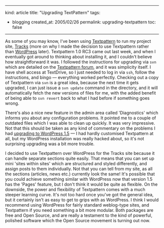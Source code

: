 -----
kind: article
title: "Upgrading TextPattern"
tags:
- blogging
created_at: 2005/02/26
permalink: upgrading-textpattern
toc: false
-----

<p>As some of you may know, I've been using <a href="http://textpattern.com/">Textpattern</a> to run my project site, <a href="http://www.rousette.org.uk/projects/">Tracks</a> (more on why I made the decision to use Textpattern rather than <a href="http://wordpress.org/">WordPress</a> later). Textpattern 1.0 RC3 came out last week, and when I eventually got around to thinking about installing it, and I couldn't believe how straightforward it was. I followed the instructions for upgrading via <code>svn</code> which are detailed on the <a href="http://forum.textpattern.com/viewtopic.php?id=6461">Textpattern forum</a>, and it was simplicity itself. I have shell access at TextDrive, so I just needed to log in via <code>ssh</code>, follow the instructions, and bingo &mdash; everything worked perfectly. Checking out a copy of Textpattern via <code>svn</code> is a great idea, because the next time it gets upgraded, I can just issue a <code>svn update</code> command in the directory, and it will automatically fetch the new versions of files for me, with the added benefit of being able to <code>svn revert</code> back to what I had before if something goes wrong.</p>


<p>There's also a nice new feature in the admin area called 'Diagnostics' which informs you about any configuration problems. It pointed me to a couple of outdated files which I was able to clean up quickly. It was very impressive. Not that this should be taken as any kind of commentary on the problems I had <a href="http://www.rousette.org.uk/blog/archives/2005/02/16/wordpress-15/">upgrading to WordPress 1.5</a> &mdash; I had hardly customised Textpattern at all, but my WordPress installation was really hacked about, so it's not surprising upgrading was a bit more trouble.</p>

<p>I decided to use Textpattern over WordPress for the Tracks site because it can handle separate sections quite easily. That means that you can set up mini 'sites within sites' which are structured and styled differently, and assign posts to them individually. Not that you can tell from my site, as all the sections (articles, news etc.) currently look the same! It's possible that you could achieve something similar with WordPress now that version 1.5 has the 'Pages' feature, but I don't think it would be quite as flexible. On the downside, the power and flexibility of Textpattern comes with a much steeper learning curve. It's not too hard once you've got the general idea, but it certainly isn't as easy to get to grips with as WordPress. I think I would recommend using WordPress for fairly standard weblog-type sites, and Textpattern if you need something a bit more modular. Both packages are free and Open Source, and are really a testament to the kind of powerful, polished software which the Open Source movement is turning out now.</p>

